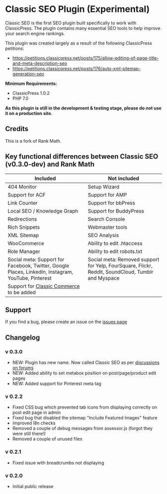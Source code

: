 # Classic SEO Plugin (Experimental)

Classic SEO is the first SEO plugin built specifically to work with ClassicPress. The plugin contains many essential SEO tools to help improve your search engine rankings.

This plugin was created largely as a result of the following ClassicPress petitions:

- https://petitions.classicpress.net/posts/175/allow-editing-of-page-title-and-meta-description-seo
- https://petitions.classicpress.net/posts/176/auto-xml-sitemap-generation-seo


**Minimum Requirements:**

- ClassicPress 1.0.2
- PHP 7.0

**As this plugin is still in the development & testing stage, please do not use it on a production site.**

## Credits
This is a fork of Rank Math.

## Key functional differences between Classic SEO (v0.3.0-dev) and Rank Math

**Included** | **Not included**
-------------|-----------------
404 Monitor|Setup Wizard
Support for ACF|Support for AMP
Link Counter|Support for bbPress
Local SEO / Knowledge Graph|Support for BuddyPress
Redirections|Search Console
Rich Snippets|Webmaster tools
XML Sitemap|SEO Analysis
WooCommerce|Ability to edit .htaccess
Role Manager|Ability to edit robots.txt
Social meta: Support for Facebook, Twitter, Google Places, LinkedIn, Instagram, YouTube, Pinterest|Social meta: Removed support for Yelp, FourSquare, Flickr, Reddit, SoundCloud, Tumblr and Myspace
Support for [Classic Commerce](https://github.com/ClassicPress-research/classic-commerce) to be added|

## Support
If you find a bug, please create an issue on the [issues page](https://github.com/ClassicPress-research/classicpress-seo/issues)

## Changelog

### v 0.3.0
- NEW: Plugin has new name. Now called Classic SEO as per [discussions on forums](https://forums.classicpress.net/t/plugin-theme-naming-conventions-when-to-use-classicpress-and-or-cp/1653/8)
- NEW: Added ability to set metabox position on post/page/product edit pages
- NEW: Added support for Pinterest meta tag

### v 0.2.2
- Fixed CSS bug which prevented tab icons from displaying correctly on post edit page in admin
- Fixed bug that disabled the sitemap "Include Featured Images" feature
- Improved l8n checks
- Removed a couple of debug messages from assessor.js (forgot they were still there!)
- Removed a couple of unused files

### v 0.2.1
- Fixed issue with breadcrumbs not displaying

### v 0.2.0
- Initial public release
